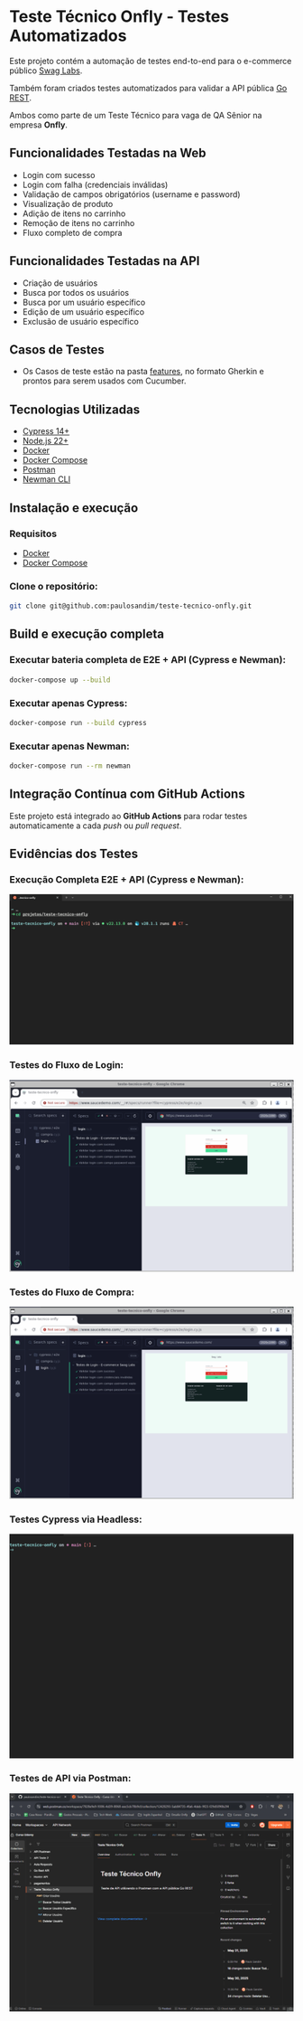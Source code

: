 # Teste Técnico Onfly - Testes Automatizados

Este projeto contém a automação de testes end-to-end para o e-commerce público [Swag Labs](https://www.saucedemo.com/).

Também foram criados testes automatizados para validar a API pública [Go REST](https://gorest.co.in/).

Ambos como parte de um Teste Técnico para vaga de QA Sênior na empresa **Onfly**.

## Funcionalidades Testadas na Web

- Login com sucesso
- Login com falha (credenciais inválidas)
- Validação de campos obrigatórios (username e password)
- Visualização de produto
- Adição de itens no carrinho
- Remoção de itens no carrinho
- Fluxo completo de compra

## Funcionalidades Testadas na API

- Criação de usuários
- Busca por todos os usuários
- Busca por um usuário específico
- Edição de um usuário específico
- Exclusão de usuário específico

## Casos de Testes 

- Os Casos de teste estão na pasta [features](./features), no formato Gherkin e prontos para serem usados com Cucumber.

## Tecnologias Utilizadas

- [Cypress 14+](https://www.cypress.io/)
- [Node.js 22+](https://nodejs.org/en/download)
- [Docker](https://www.docker.com/)
- [Docker Compose](https://docs.docker.com/compose/)
- [Postman](https://www.postman.com/)
- [Newman CLI](https://github.com/postmanlabs/newman)

## Instalação e execução

### Requisitos

- [Docker](https://www.docker.com/)
- [Docker Compose](https://docs.docker.com/compose/)

### Clone o repositório:

```bash
git clone git@github.com:paulosandim/teste-tecnico-onfly.git
```

## Build e execução completa

### Executar bateria completa de E2E + API (Cypress e Newman):

```bash
docker-compose up --build
```

### Executar apenas Cypress:
```bash
docker-compose run --build cypress
```

### Executar apenas Newman:
```bash
docker-compose run --rm newman
```

## Integração Contínua com GitHub Actions

Este projeto está integrado ao **GitHub Actions** para rodar testes automaticamente a cada _push_ ou _pull request_.

## Evidências dos Testes

### Execução Completa E2E + API (Cypress e Newman):
![evidencias execucao completa](./evidencias/teste-docker.gif)

### Testes do Fluxo de Login:
![evidencias fluxo login](./evidencias/teste-login.gif)

### Testes do Fluxo de Compra:
![evidencias fluxo compra](./evidencias/teste-compra.gif)

### Testes Cypress via Headless:
![evidencias headless](./evidencias/teste-headless.gif)

### Testes de API via Postman:
![evidencias postman](./evidencias/teste-postman.gif)

